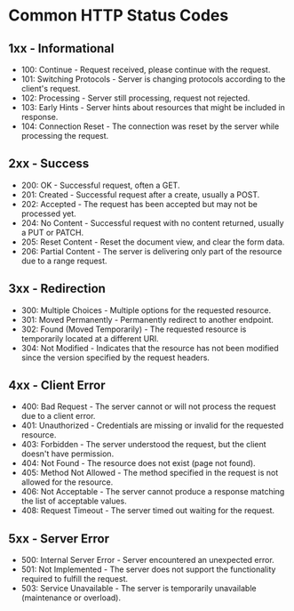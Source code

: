 # Common HTTP Status Codes

## 1xx - Informational

-   100: Continue - Request received, please continue with the request.
-   101: Switching Protocols - Server is changing protocols according to the client's request.
-   102: Processing - Server still processing, request not rejected.
-   103: Early Hints - Server hints about resources that might be included in response.
-   104: Connection Reset - The connection was reset by the server while processing the request.

## 2xx - Success

-   200: OK - Successful request, often a GET.
-   201: Created - Successful request after a create, usually a POST.
-   202: Accepted - The request has been accepted but may not be processed yet.
-   204: No Content - Successful request with no content returned, usually a PUT or PATCH.
-   205: Reset Content - Reset the document view, and clear the form data.
-   206: Partial Content - The server is delivering only part of the resource due to a range request.

## 3xx - Redirection

-   300: Multiple Choices - Multiple options for the requested resource.
-   301: Moved Permanently - Permanently redirect to another endpoint.
-   302: Found (Moved Temporarily) - The requested resource is temporarily located at a different URI.
-   304: Not Modified - Indicates that the resource has not been modified since the version specified by the request headers.

## 4xx - Client Error

-   400: Bad Request - The server cannot or will not process the request due to a client error.
-   401: Unauthorized - Credentials are missing or invalid for the requested resource.
-   403: Forbidden - The server understood the request, but the client doesn't have permission.
-   404: Not Found - The resource does not exist (page not found).
-   405: Method Not Allowed - The method specified in the request is not allowed for the resource.
-   406: Not Acceptable - The server cannot produce a response matching the list of acceptable values.
-   408: Request Timeout - The server timed out waiting for the request.

## 5xx - Server Error

-   500: Internal Server Error - Server encountered an unexpected error.
-   501: Not Implemented - The server does not support the functionality required to fulfill the request.
-   503: Service Unavailable - The server is temporarily unavailable (maintenance or overload).

